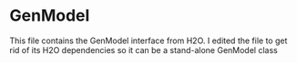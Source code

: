 # GenModel
This file contains the GenModel interface from H2O. I edited the file to get rid of its H2O dependencies so it can be a stand-alone GenModel class
